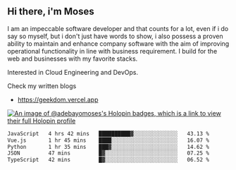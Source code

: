 ## Hi there, i'm Moses

I am an impeccable software developer and that counts for a lot, even if i do say so myself, but i don't just have words to show, i also possess a proven ability to maintain and enhance company software with the aim of improving operational functionality in line with business requirement. I build for the web and businesses with my favorite stacks.

Interested in Cloud Engineering and DevOps.

Check my written blogs
- https://geekdom.vercel.app

[![An image of @adebayomoses's Holopin badges, which is a link to view their full Holopin profile](https://holopin.me/adebayomoses)](https://holopin.io/@adebayomoses)

<!--START_SECTION:waka-->

```txt
JavaScript   4 hrs 42 mins   ██████████▓░░░░░░░░░░░░░░   43.13 %
Vue.js       1 hr 45 mins    ████░░░░░░░░░░░░░░░░░░░░░   16.07 %
Python       1 hr 35 mins    ███▓░░░░░░░░░░░░░░░░░░░░░   14.62 %
JSON         47 mins         █▓░░░░░░░░░░░░░░░░░░░░░░░   07.25 %
TypeScript   42 mins         █▓░░░░░░░░░░░░░░░░░░░░░░░   06.52 %
```

<!--END_SECTION:waka-->
